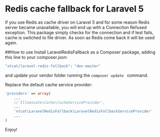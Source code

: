 # Redis cache fallback for Laravel 5

If you use Redis as cache driver on Laravel 5 and for some reason Redis server became unavailable, you will end up with a Connection Refused exception.
This package simply checks for the connection and if test fails, cache is switched to file driver.
As soon as Redis come back it will be used again.

##How to use
Install LaravelRedisFallback as a Composer package, adding this line to your composer.json:

```php
"xtcat/laravel-redis-fallback": "dev-master"
```
and update your vendor folder running the ```composer update ``` command.

Replace the default cache service provider: 

```php
'providers' => array(
	...
	//'Illuminate\Cache\CacheServiceProvider',
	...
	'xtcat\LaravelRedisFallback\LaravelRedisFallbackServiceProvider'
	...
)
```

Enjoy!
